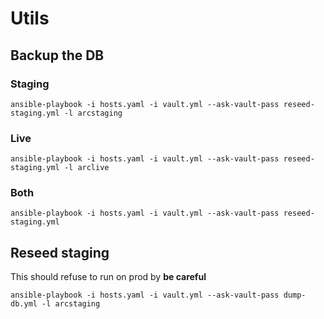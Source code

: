 # Utils

## Backup the DB

### Staging

```shell
ansible-playbook -i hosts.yaml -i vault.yml --ask-vault-pass reseed-staging.yml -l arcstaging
```

### Live

```shell
ansible-playbook -i hosts.yaml -i vault.yml --ask-vault-pass reseed-staging.yml -l arclive
```

### Both

```shell
ansible-playbook -i hosts.yaml -i vault.yml --ask-vault-pass reseed-staging.yml
```

## Reseed staging

This should refuse to run on prod by **be careful**

```shell
ansible-playbook -i hosts.yaml -i vault.yml --ask-vault-pass dump-db.yml -l arcstaging
```

